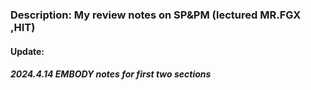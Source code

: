 ### Description: My review notes on SP&PM (lectured MR.FGX ,HIT)
#### Update:
##### 2024.4.14    EMBODY notes for first two sections 
